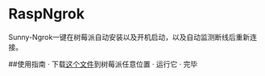 # RaspNgrok
Sunny-Ngrok一键在树莓派自动安装以及开机启动，以及自动监测断线后重新连接。

##使用指南
· 下载[这个文件](http://weibo.com/ihubo)到树莓派任意位置
· 运行它
· 完毕
